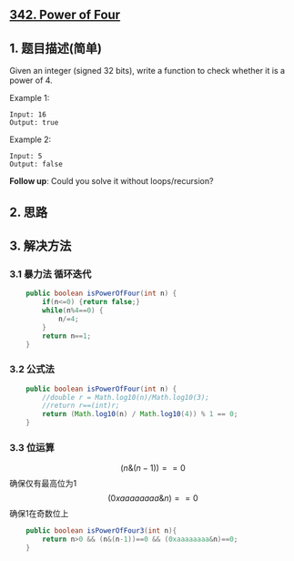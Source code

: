 ## [342. Power of Four](https://leetcode-cn.com/problems/power-of-four/)

## 1. 题目描述(简单)

Given an integer (signed 32 bits), write a function to check whether it is a power of 4.

Example 1:
```
Input: 16
Output: true
```
Example 2:
```
Input: 5
Output: false
```
**Follow up**: Could you solve it without loops/recursion?


## 2. 思路

## 3. 解决方法

### 3.1 暴力法 循环迭代


```java
	public boolean isPowerOfFour(int n) {
		if(n<=0) {return false;}
		while(n%4==0) {
			n/=4;
		}
		return n==1;
	}
```



### 3.2 公式法


```java
	public boolean isPowerOfFour(int n) {
		//double r = Math.log10(n)/Math.log10(3);
		//return r==(int)r;
		return (Math.log10(n) / Math.log10(4)) % 1 == 0;
	}
```
### 3.3 位运算



$$(n \& (n-1))==0$$ 确保仅有最高位为1
$$(0xaaaaaaaa \& n)==0$$ 确保1在奇数位上


```java
	public boolean isPowerOfFour3(int n){
		return n>0 && (n&(n-1))==0 && (0xaaaaaaaa&n)==0;
	}
```




